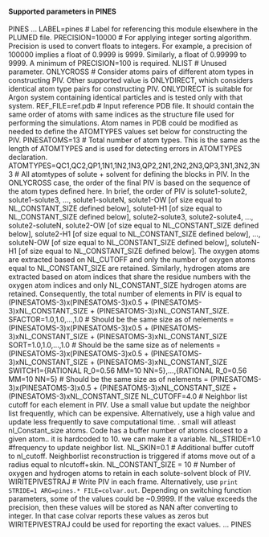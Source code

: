 #### Supported parameters in PINES


PINES ...
LABEL=pines             # Label for referencing this module elsewhere in the PLUMED file.
PRECISION=10000         # For applying integer sorting algorithm. Precision is used to convert floats to integers. For example, a precision of 100000 implies a float of 0.9999 is 9999. Similarly, a float of 0.99999 to 9999. A minimum of PRECISION=100 is required.
NLIST                   # Unused parameter.
ONLYCROSS               # Consider atoms pairs of different atom types in constructing PIV. Other supported value is ONLYDIRECT, which considers identical atom type pairs for constructing PIV. ONLYDIRECT is suitable for Argon system containing identical particles and is tested only with that system.
REF_FILE=ref.pdb        # Input reference PDB file. It should contain the same order of atoms with same indices as the structure file used for performing the simulations. Atom names in PDB could be modified as needed to define the ATOMTYPES values set below for constructing the PIV.
PINESATOMS=13           # Total number of atom types. This is the same as the length of ATOMTYPES and is used for detecting errors in ATOMTYPES declaration.
ATOMTYPES=QC1,QC2,QP1,1N1,1N2,1N3,QP2,2N1,2N2,2N3,QP3,3N1,3N2,3N3  # All atomtypes of solute + solvent for defining the blocks in PIV. In the ONLYCROSS case, the order of the final PIV is based on the sequence of the atom types defined here. In brief, the order of PIV is solute1-solute2, solute1-solute3, ..., solute1-soluteN, solute1-OW [of size equal to NL_CONSTANT_SIZE defined below], solute1-H1 [of size equal to NL_CONSTANT_SIZE defined below], solute2-solute3, solute2-solute4, ..., solute2-soluteN, solute2-OW [of size equal to NL_CONSTANT_SIZE defined below], solute2-H1 [of size equal to NL_CONSTANT_SIZE defined below], ..., soluteN-OW [of size equal to NL_CONSTANT_SIZE defined below], soluteN-H1 [of size equal to NL_CONSTANT_SIZE defined below]. The oxygen atoms are extracted based on NL_CUTOFF and only the number of oxygen atoms equal to NL_CONSTANT_SIZE are retained. Similarly, hydrogen atoms are extracted based on atom indices that share the residue numbers with the oxygen atom indices and only NL_CONSTANT_SIZE hydrogen atoms are retained. Consequently, the total number of elements in PIV is equal to (PINESATOMS-3)x(PINESATOMS-3)x0.5 + (PINESATOMS-3)xNL_CONSTANT_SIZE + (PINESATOMS-3)xNL_CONSTANT_SIZE.
SFACTOR=1.0,1.0,...,1.0 # Should be the same size as of nelements = (PINESATOMS-3)x(PINESATOMS-3)x0.5 + (PINESATOMS-3)xNL_CONSTANT_SIZE + (PINESATOMS-3)xNL_CONSTANT_SIZE 
SORT=1.0,1.0,...,1.0 # Should be the same size as of nelements = (PINESATOMS-3)x(PINESATOMS-3)x0.5 + (PINESATOMS-3)xNL_CONSTANT_SIZE + (PINESATOMS-3)xNL_CONSTANT_SIZE 
SWITCH1={RATIONAL R_0=0.56 MM=10 NN=5},...,{RATIONAL R_0=0.56 MM=10 NN=5} # Should be the same size as of nelements = (PINESATOMS-3)x(PINESATOMS-3)x0.5 + (PINESATOMS-3)xNL_CONSTANT_SIZE + (PINESATOMS-3)xNL_CONSTANT_SIZE
NL_CUTOFF=4.0 #  Neighbor list cutoff for each element in PIV. Use a small value but update the neighbor list frequently, which can be expensive. Alternatively, use a high value and update less frequently to save computational time.
. small will atleast nl_Constant_size atoms. Code has a buffer number of atoms closest to a given atom.. it is hardcoded to 10. we can make it a variable.
NL_STRIDE=1.0 #frequency to update neighbor list.
NL_SKIN=0.1 # Additional buffer cutoff to nl_cutoff. Neighborlist reconstruction is triggered if atoms move out of a radius equal to nlcutoff+skin.
NL_CONSTANT_SIZE = 10 # Number of oxygen and hydrogen atoms to retain in each solute-solvent block of PIV.
WIRITEPIVESTRAJ # Write PIV in each frame. Alternatively, use `print STRIDE=1 ARG=pines.* FILE=colvar.out`. Depending on switching function parameters, some of the values could be ~0.9999. If the value exceeds the precision, then these values will be stored as NAN after converting to integer. In that case colvar reports these values as zeros but WIRITEPIVESTRAJ could be used for reporting the exact values.
... PINES